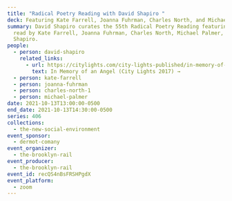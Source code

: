 ```yaml
---
title: "Radical Poetry Reading with David Shapiro "
deck: Featuring Kate Farrell, Joanna Fuhrman, Charles North, and Michael Palmer
summary: David Shapiro curates the 55th Radical Poetry Reading featuring poetry
  read by Kate Farrell, Joanna Fuhrman, Charles North, Michael Palmer, and
  Shapiro.
people:
  - person: david-shapiro
    related_links:
      - url: https://citylights.com/city-lights-published/in-memory-of-an-angel/
        text: In Memory of an Angel (City Lights 2017) →
  - person: kate-farrell
  - person: joanna-fuhrman
  - person: charles-north-1
  - person: michael-palmer
date: 2021-10-13T13:00:00-0500
end_date: 2021-10-13T14:30:00-0500
series: 406
collections:
  - the-new-social-environment
event_sponsor:
  - dermot-comany
event_organizer:
  - the-brooklyn-rail
event_producer:
  - the-brooklyn-rail
event_id: recQS4nBsFRSHPgdX
event_platform:
  - zoom
---
```

